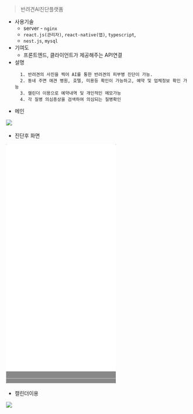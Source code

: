 > 반려견AI진단플랫폼


* 사용기술
    * server - `nginx`
    * `react.js(관리자)`, `react-native(앱)`, `typescript`,
    * `nest.js`, `mysql`
* 기여도
    * 프론트엔드, 클라이언트가 제공해주는 API연결 
* 설명
  ```
    1. 반려견의 사진을 찍어 AI를 통한 반려견의 피부병 진단이 가능. 
    2. 동네 주면 애견 병원, 호텔, 미용등 확인이 가능하고, 예약 및 업체정보 확인 가능
    3. 캘린더 이용으로 예약내역 및 개인적인 메모가능
    4. 각 질병 의심증상을 검색하여 의심되는 질병확인
  ```
* 메인

![](../assets/animal/animal3.gif)  

* 진단후 화면

![](../assets/animal/animal1.gif)
* 캘린더이용

![](../assets/animal/animal2.gif)
